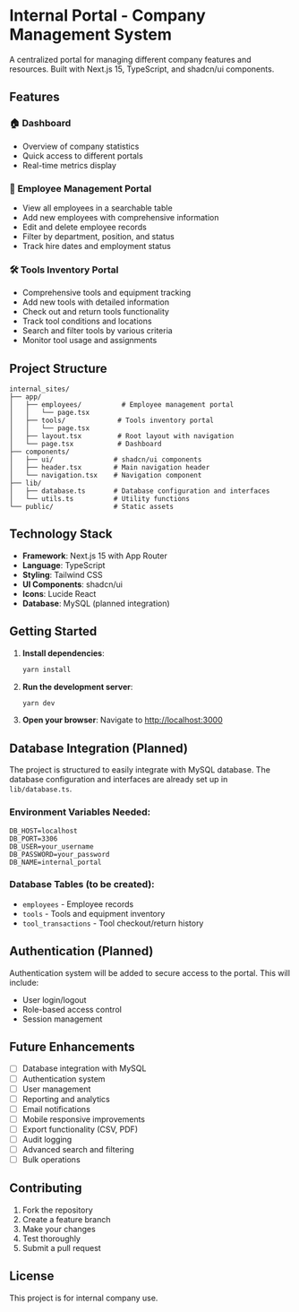 # Internal Portal - Company Management System

A centralized portal for managing different company features and resources. Built with Next.js 15, TypeScript, and shadcn/ui components.

## Features

### 🏠 Dashboard

- Overview of company statistics
- Quick access to different portals
- Real-time metrics display

### 👥 Employee Management Portal

- View all employees in a searchable table
- Add new employees with comprehensive information
- Edit and delete employee records
- Filter by department, position, and status
- Track hire dates and employment status

### 🛠️ Tools Inventory Portal

- Comprehensive tools and equipment tracking
- Add new tools with detailed information
- Check out and return tools functionality
- Track tool conditions and locations
- Search and filter tools by various criteria
- Monitor tool usage and assignments

## Project Structure

```
internal_sites/
├── app/
│   ├── employees/          # Employee management portal
│   │   └── page.tsx
│   ├── tools/             # Tools inventory portal
│   │   └── page.tsx
│   ├── layout.tsx         # Root layout with navigation
│   └── page.tsx           # Dashboard
├── components/
│   ├── ui/               # shadcn/ui components
│   ├── header.tsx        # Main navigation header
│   └── navigation.tsx    # Navigation component
├── lib/
│   ├── database.ts       # Database configuration and interfaces
│   └── utils.ts          # Utility functions
└── public/               # Static assets
```

## Technology Stack

- **Framework**: Next.js 15 with App Router
- **Language**: TypeScript
- **Styling**: Tailwind CSS
- **UI Components**: shadcn/ui
- **Icons**: Lucide React
- **Database**: MySQL (planned integration)

## Getting Started

1. **Install dependencies**:

   ```bash
   yarn install
   ```

2. **Run the development server**:

   ```bash
   yarn dev
   ```

3. **Open your browser**:
   Navigate to [http://localhost:3000](http://localhost:3000)

## Database Integration (Planned)

The project is structured to easily integrate with MySQL database. The database configuration and interfaces are already set up in `lib/database.ts`.

### Environment Variables Needed:

```env
DB_HOST=localhost
DB_PORT=3306
DB_USER=your_username
DB_PASSWORD=your_password
DB_NAME=internal_portal
```

### Database Tables (to be created):

- `employees` - Employee records
- `tools` - Tools and equipment inventory
- `tool_transactions` - Tool checkout/return history

## Authentication (Planned)

Authentication system will be added to secure access to the portal. This will include:

- User login/logout
- Role-based access control
- Session management

## Future Enhancements

- [ ] Database integration with MySQL
- [ ] Authentication system
- [ ] User management
- [ ] Reporting and analytics
- [ ] Email notifications
- [ ] Mobile responsive improvements
- [ ] Export functionality (CSV, PDF)
- [ ] Audit logging
- [ ] Advanced search and filtering
- [ ] Bulk operations

## Contributing

1. Fork the repository
2. Create a feature branch
3. Make your changes
4. Test thoroughly
5. Submit a pull request

## License

This project is for internal company use.
